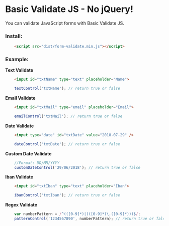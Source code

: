 # Basic Validate JS - No jQuery!
You can validate JavaScript forms with Basic Validate JS.

### Install:

```html
    <script src="dist/form-validate.min.js"></script>
```

### Example:

**Text Validate**

```html
    <input id="txtName" type="text" placeholder="Name">
```

```javascript
    textControl('txtName'); // return true or false
```

**Email Validate**

```html
    <input id="txtMail" type="email" placeholder="Email">
```

```javascript
    emailControl('txtMail'); // return true or false
```

**Date Validate**

```html
    <input type="date" id="txtDate" value="2018-07-29" />
```

```javascript
    dateControl('txtDate'); // return true or false
```

**Custom Date Validate**

```javascript
    //Format: DD/MM/YYYY
    customDateControl('29/06/2018'); // return true or false
```

**Iban Validate**

```html
    <input id="txtIban" type="text" placeholder="Iban">
```

```javascript
    ibanControl('txtIban'); // return true or false
```

**Regex Validate**

```javascript
    var numberPattern = /^(([0-9]*)|(([0-9]*)\.([0-9]*)))$/;
    patternControl('1234567890', numberPattern); // return true or false
```